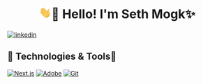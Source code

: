 <h1 align="center"><img src="./waving-hand.gif" width="28">👋 Hello! I'm Seth Mogk✨</h1>

  <a href="https://www.linkedin.com/in/seth-mogk-586809256/">
  <img align="center" alt="linkedin" title="Linkedin Profile" src="https://img.shields.io/badge/linkedin-%230077B5.svg?&style=for-the-badge&logo=linkedin&logoColor=white"/></a>

<h2>🔨 Technologies & Tools💫</h2>
<p>
<a href="https://github.com/search?q=user%3Ammogk+language%3Anextjs"><img alt="Next.js" src="https://img.shields.io/badge/Next-black?style=for-the-badge&logo=next.js&logoColor=white"></a>
<a href="#"><img alt="Adobe" src="https://img.shields.io/badge/Adobe-FF0000.svg?logo=adobe&logoColor=white"></a>
<a href="#"><img alt="Git" src="https://img.shields.io/badge/Git-F05033.svg?logo=git&logoColor=white"></a>                                                                           
</p>

